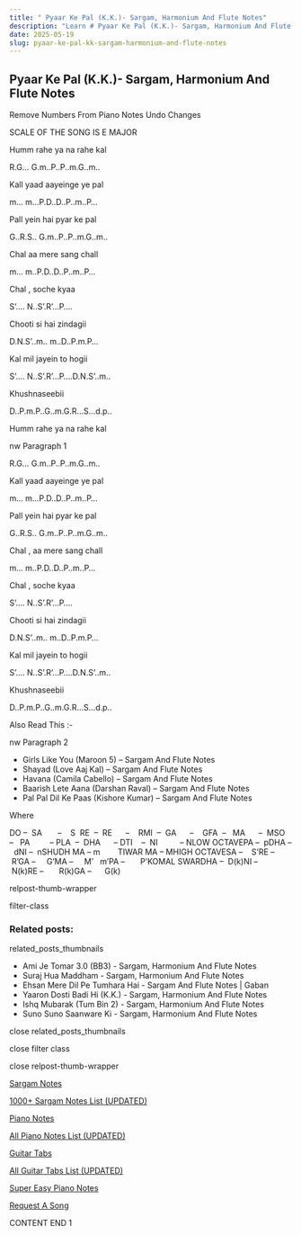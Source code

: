 ```yaml
---
title: " Pyaar Ke Pal (K.K.)- Sargam, Harmonium And Flute Notes"
description: "Learn # Pyaar Ke Pal (K.K.)- Sargam, Harmonium And Flute Notes notes, sargam, harmonium notations and flute notes. Easy step-by-step tutorial for beginners."
date: 2025-05-19
slug: pyaar-ke-pal-kk-sargam-harmonium-and-flute-notes
---
```


## Pyaar Ke Pal (K.K.)- Sargam, Harmonium And Flute Notes

Remove Numbers From Piano Notes
Undo Changes

SCALE OF THE SONG IS E MAJOR

Humm rahe ya na rahe kal

R.G… G.m..P..P..m.G..m..

Kall yaad aayeinge ye pal

m… m…P.D..D..P..m..P…

Pall yein hai pyar ke pal

G..R.S.. G.m..P..P..m.G..m..

Chal aa mere sang chall

m… m..P.D..D..P..m..P…

Chal , soche kyaa

S’…. N..S’.R’…P….

Chooti si hai zindagii

D.N.S’..m.. m..D..P.m.P…

Kal mil jayein to hogii

S’…. N..S’.R’…P….D.N.S’..m..

Khushnaseebii

D..P.m.P..G..m.G.R…S…d.p..

Humm rahe ya na rahe kal

nw Paragraph 1

R.G… G.m..P..P..m.G..m..

Kall yaad aayeinge ye pal

m… m…P.D..D..P..m..P…

Pall yein hai pyar ke pal

G..R.S.. G.m..P..P..m.G..m..

Chal , aa mere sang chall

m… m..P.D..D..P..m..P…

Chal , soche kyaa

S’…. N..S’.R’…P….

Chooti si hai zindagii

D.N.S’..m.. m..D..P.m.P…

Kal mil jayein to hogii

S’…. N..S’.R’…P….D.N.S’..m..

Khushnaseebii

D..P.m.P..G..m.G.R…S…d.p..

Also Read This :-

nw Paragraph 2

- Girls Like You (Maroon 5) – Sargam And Flute Notes
- Shayad (Love Aaj Kal) – Sargam And Flute Notes
- Havana (Camila Cabello) – Sargam And Flute Notes
- Baarish Lete Aana (Darshan Raval) – Sargam And Flute Notes
- Pal Pal Dil Ke Paas (Kishore Kumar) – Sargam And Flute Notes

Where

DO –  SA       –    S  RE  –  RE      –    RMI  –  GA      –    GFA  –   MA      –  MSO  –   PA         – PLA  –  DHA      – DTI    –  NI          – NLOW OCTAVEPA –  pDHA –  dNI –  nSHUDH MA – m        TIWAR MA – MHIGH OCTAVESA –    S’RE –     R’GA –     G’MA –     M’   m’PA –       P’KOMAL SWARDHA –  D(k)NI –       N(k)RE –       R(k)GA –      G(k)

relpost-thumb-wrapper

filter-class

### Related posts:

related_posts_thumbnails

- Ami Je Tomar 3.0 (BB3) - Sargam, Harmonium And Flute Notes
- Suraj Hua Maddham - Sargam, Harmonium And Flute Notes
- Ehsan Mere Dil Pe Tumhara Hai - Sargam And Flute Notes | Gaban
- Yaaron Dosti Badi Hi (K.K.) - Sargam, Harmonium And Flute Notes
- Ishq Mubarak (Tum Bin 2) - Sargam, Harmonium And Flute Notes
- Suno Suno Saanware Ki - Sargam, Harmonium And Flute Notes

close related_posts_thumbnails

close filter class

close relpost-thumb-wrapper

[Sargam Notes](/sargam-notes.html)

[1000+ Sargam Notes List (UPDATED)](/all-songs-list-sargam-notes.html)

[Piano Notes](/piano-notes.html)

[All Piano Notes List (UPDATED)](/all-songs-list-piano-notes.html)

[Guitar Tabs](/guitar-tabs.html)

[All Guitar Tabs List (UPDATED)](/all-songs-list-guitar-tabs.html)

[Super Easy Piano Notes](https://studywall.in/)

[Request A Song](/request-a-song.html)

CONTENT END 1
